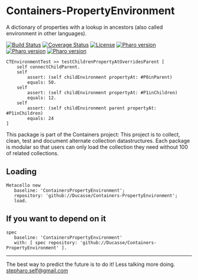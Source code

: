 # Containers-PropertyEnvironment
A dictionary of properties with a lookup in ancestors (also called environment in other languages).


[![Build Status](https://travis-ci.com/Ducasse/Containers-PropertyEnvironment.svg?branch=master)](https://travis-ci.com/Ducasse/Containers-PropertyEnvironment)
[![Coverage Status](https://coveralls.io/repos/github//Ducasse/Containers-PropertyEnvironment/badge.svg?branch=master)](https://coveralls.io/github//Ducasse/Containers-Grid?branch=master)
[![License](https://img.shields.io/badge/license-MIT-blue.svg)](https://raw.githubusercontent.com/PolyMathOrg/DataFrame/master/LICENSE)
[![Pharo version](https://img.shields.io/badge/Pharo-6.1-%23aac9ff.svg)](https://pharo.org/download)
[![Pharo version](https://img.shields.io/badge/Pharo-7.0-%23aac9ff.svg)](https://pharo.org/download)
[![Pharo version](https://img.shields.io/badge/Pharo-8.0-%23aac9ff.svg)](https://pharo.org/download)
<!-- [![Build status](https://ci.appveyor.com/api/projects/status/1wdnjvmlxfbml8qo?svg=true)](https://ci.appveyor.com/project/Ducasse/Containers-PropertyEnvironment)  -->


```
CTEnvironmentTest >> testChildrenPropertyAtOverridesParent [
	self connectChildParent.
	self
		assert: (self childEnvironment propertyAt: #P0inParent)
		equals: 50.
	self
		assert: (self childEnvironment propertyAt: #P1inChildren)
		equals: 12.
	self
		assert: (self childEnvironment parent propertyAt: #P1inChildren)
		equals: 24
]
```


This package is part of the Containers project: This project is to collect, clean, 
test and document alternate collection datastructures. Each package is modular so that users 
can only load the collection they need without 100 of related collections.



## Loading

```
Metacello new
   baseline: 'ContainersPropertyEnvironment';
   repository: 'github://Ducasse/Containers-PropertyEnvironment';
   load.
```

## If you want to depend on it

```
spec 
   baseline: 'ContainersPropertyEnvironment' 
   with: [ spec repository: 'github://Ducasse/Containers-PropertyEnvironment' ].
```






----
The best way to predict the future is to do it!
Less talking more doing. stepharo.self@gmail.com
